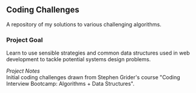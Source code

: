 ## Coding Challenges

A repository of my solutions to various challenging algorithms.

### Project Goal
Learn to use sensible strategies and common data structures used in web development to tackle potential systems design problems.

*Project Notes*  
Initial coding challenges drawn from Stephen Grider's course "Coding Interview Bootcamp: Algorithms + Data Structures".